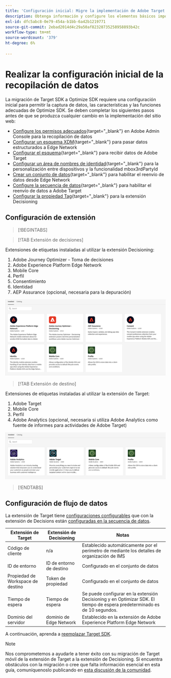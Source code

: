 ```yaml
---
title: 'Configuración inicial: Migre la implementación de Adobe Target en su aplicación móvil a la extensión Adobe Journey Optimizer - Decisioning'
description: Obtenga información y configure los elementos básicos importantes necesarios para la implementación de Platform Web SDK
exl-id: dfc5abc8-0e79-454a-b1bb-6a42b1219771
source-git-commit: 2ebad2014d4c29a50af82328735258958893b42c
workflow-type: tm+mt
source-wordcount: '379'
ht-degree: 6%

---
```


# Realizar la configuración inicial de la recopilación de datos

La migración de Target SDK a Optimize SDK requiere una configuración inicial para permitir la captura de datos, las características y las funciones adecuadas de Optimize SDK. Se deben completar los siguientes pasos antes de que se produzca cualquier cambio en la implementación del sitio web:

- [Configure los permisos adecuados](https://experienceleague.adobe.com/en/docs/platform-learn/implement-web-sdk/overview#permissions){target="_blank"} en Adobe Admin Console para la recopilación de datos
- [Configurar un esquema XDM](https://experienceleague.adobe.com/en/docs/platform-learn/implement-mobile-sdk/initial-configuration/create-schema){target="_blank"} para pasar datos estructurados a Edge Network
- [Configurar el esquema](https://experienceleague.adobe.com/en/docs/platform-learn/implement-mobile-sdk/experience-cloud/target#update-your-schema){target="_blank"} para recibir datos de Adobe Target
- [Configurar un área de nombres de identidad](https://experienceleague.adobe.com/en/docs/platform-learn/implement-mobile-sdk/app-implementation/identity#set-up-a-custom-identity-namespace){target="_blank"} para la personalización entre dispositivos y la funcionalidad mbox3rdPartyId
- [Crear un conjunto de datos](https://experienceleague.adobe.com/en/docs/platform-learn/implement-mobile-sdk/initial-configuration/create-datastream){target="_blank"} para habilitar el reenvío de datos desde Edge Network
- [Configure la secuencia de datos](https://experienceleague.adobe.com/en/docs/platform-learn/implement-mobile-sdk/experience-cloud/target#update-datastream-configuration){target="_blank"} para habilitar el reenvío de datos a Adobe Target
- [Configurar la propiedad Tag](https://experienceleague.adobe.com/en/docs/platform-learn/implement-mobile-sdk/experience-cloud/target#install-adobe-journey-optimizer---decisioning-tags-extension){target="_blank"} para la extensión Decisioning

## Configuración de extensión

>[!BEGINTABS]

>[!TAB Extensión de decisiones]

Extensiones de etiquetas instaladas al utilizar la extensión Decisioning:

1. Adobe Journey Optimizer - Toma de decisiones
1. Adobe Experience Platform Edge Network
1. Mobile Core
1. Perfil
1. Consentimiento
1. Identidad
1. AEP Assurance (opcional, necesaria para la depuración)

![Extensiones de etiquetas instaladas al utilizar la extensión Decisioning](assets/tag-extensions-decisioning.png)

>[!TAB Extensión de destino]

Extensiones de etiquetas instaladas al utilizar la extensión de Target:

1. Adobe Target
1. Mobile Core
1. Perfil
1. Adobe Analytics (opcional, necesaria si utiliza Adobe Analytics como fuente de informes para actividades de Adobe Target)

![Extensiones de etiquetas instaladas al utilizar la extensión de Target](assets/tag-extensions-target.png)

>[!ENDTABS]

## Configuración de flujo de datos

La extensión de Target tiene [configuraciones configurables](https://developer.adobe.com/client-sdks/solution/adobe-target/#configure-the-target-extension-in-the-data-collection-ui) que con la extensión de Decisions están [configuradas en la secuencia de datos](https://developer.adobe.com/client-sdks/edge/adobe-journey-optimizer-decisioning/#adobe-experience-platform-data-collection-setup).

| Extensión de Target | Extensión de Decisioning | Notas |
| --- | --- | --- | 
| Código de cliente | n/a | Establecido automáticamente por el perímetro de mediante los detalles de organización de IMS |
| ID de entorno | ID de entorno de destino | Configurado en el conjunto de datos |
| Propiedad de Workspace de destino | Token de propiedad | Configurado en el conjunto de datos |
| Tiempo de espera | Tiempo de espera | Se puede configurar en la extensión Decisioning y en Optimizar SDK. El tiempo de espera predeterminado es de 10 segundos. |
| Dominio del servidor | dominio de Edge Network | Establecido en la extensión de Adobe Experience Platform Edge Network |

A continuación, aprenda a [reemplazar Target SDK](replace-sdk.md).

>[!NOTE]
>
>Nos comprometemos a ayudarle a tener éxito con su migración de Target móvil de la extensión de Target a la extensión de Decisioning. Si encuentra obstáculos con la migración o cree que falta información esencial en esta guía, comuníquenoslo publicando en [esta discusión de la comunidad](https://experienceleaguecommunities.adobe.com/t5/adobe-experience-platform-data/tutorial-discussion-migrate-adobe-target-to-mobile-sdk-on-edge/m-p/747484#M625).
